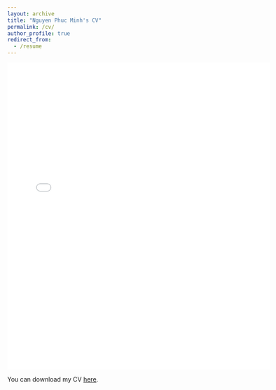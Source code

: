 ```yaml
---
layout: archive
title: "Nguyen Phuc Minh's CV"
permalink: /cv/
author_profile: true
redirect_from:
  - /resume
---
```

<embed src="{{ demdecuong.github.io }}/files/Phuc_Minh_s_Curriculum_Vitae.pdf" width="600" height="700" type='application/pdf'>

You can  download my CV [here](/files/Phuc_Minh_s_Curriculum_Vitae.pdf).